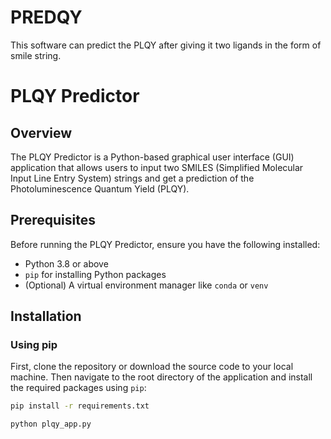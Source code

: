 # PREDQY
This software can predict the PLQY after giving it two ligands in the form of smile string. 

# PLQY Predictor

## Overview
The PLQY Predictor is a Python-based graphical user interface (GUI) application that allows users to input two SMILES (Simplified Molecular Input Line Entry System) strings and get a prediction of the Photoluminescence Quantum Yield (PLQY).

## Prerequisites
Before running the PLQY Predictor, ensure you have the following installed:
- Python 3.8 or above
- `pip` for installing Python packages
- (Optional) A virtual environment manager like `conda` or `venv`

## Installation

### Using pip
First, clone the repository or download the source code to your local machine. Then navigate to the root directory of the application and install the required packages using `pip`:

```bash
pip install -r requirements.txt

python plqy_app.py

